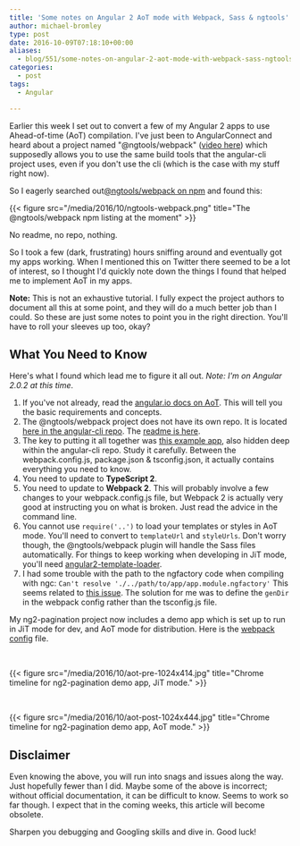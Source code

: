 ```yaml
---
title: 'Some notes on Angular 2 AoT mode with Webpack, Sass & ngtools'
author: michael-bromley
type: post
date: 2016-10-09T07:18:10+00:00
aliases:
  - blog/551/some-notes-on-angular-2-aot-mode-with-webpack-sass-ngtools
categories:
  - post
tags:
  - Angular

---
```

Earlier this week I set out to convert a few of my Angular 2 apps to use Ahead-of-time (AoT) compilation. I've just been to AngularConnect and heard about a project named "@ngtools/webpack" ([video here][1]) which supposedly allows you to use the same build tools that the angular-cli project uses, even if you don't use the cli (which is the case with my stuff right now).

So I eagerly searched out[@ngtools/webpack on npm][2] and found this:

{{< figure src="/media/2016/10/ngtools-webpack.png" title="The @ngtools/webpack npm listing at the moment" >}}

No readme, no repo, nothing.

So I took a few (dark, frustrating) hours sniffing around and eventually got my apps working. When I mentioned this on Twitter there seemed to be a lot of interest, so I thought I'd quickly note down the things I found that helped me to implement AoT in my apps.

**Note:** This is not an exhaustive tutorial. I fully expect the project authors to document all this at some point, and they will do a much better job than I could. So these are just some notes to point you in the right direction. You'll have to roll your sleeves up too, okay?

## What You Need to Know

Here's what I found which lead me to figure it all out. _Note: I'm on Angular 2.0.2 at this time_.

  1. If you've not already, read the [angular.io docs on AoT][3]. This will tell you the basic requirements and concepts.
  2. The @ngtools/webpack project does not have its own repo. It is located [here in the angular-cli repo][4]. The [readme is here][5].
  3. The key to putting it all together was [this example app][6], also hidden deep within the angular-cli repo. Study it carefully. Between the webpack.config.js, package.json & tsconfig.json, it actually contains everything you need to know.
  4. You need to update to **TypeScript 2**.
  5. You need to update to **Webpack 2**. This will probably involve a few changes to your webpack.config.js file, but Webpack 2 is actually very good at instructing you on what is broken. Just read the advice in the command line.
  6. You cannot use `require('..')` to load your templates or styles in AoT mode. You'll need to convert to `templateUrl` and `styleUrls`. Don't worry though, the @ngtools/webpack plugin will handle the Sass files automatically. For things to keep working when developing in JiT mode, you'll need [angular2-template-loader][7].
  7. I had some trouble with the path to the ngfactory code when compiling with ngc: `Can't resolve './../path/to/app/app.module.ngfactory'` This seems related to [this issue][8]. The solution for me was to define the `genDir` in the webpack config rather than the tsconfig.js file.

My ng2-pagination project now includes a demo app which is set up to run in JiT mode for dev, and AoT mode for distribution. Here is the [webpack config][9] file.

&nbsp;

{{< figure src="/media/2016/10/aot-pre-1024x414.jpg" title="Chrome timeline for ng2-pagination demo app, JiT mode." >}}

&nbsp;

{{< figure src="/media/2016/10/aot-post-1024x444.jpg" title="Chrome timeline for ng2-pagination demo app, AoT mode." >}}

## Disclaimer

Even knowing the above, you will run into snags and issues along the way. Just hopefully fewer than I did. Maybe some of the above is incorrect; without official documentation, it can be difficult to know. Seems to work so far though. I expect that in the coming weeks, this article will become obsolete.

Sharpen you debugging and Googling skills and dive in. Good luck!

&nbsp;

 [1]: https://youtu.be/uBRK6cTr4Vk?t=7m59s
 [2]: https://www.npmjs.com/package/@ngtools/webpack
 [3]: https://angular.io/docs/ts/latest/cookbook/aot-compiler.html
 [4]: https://github.com/angular/angular-cli/tree/de3c27536d58a9f41418f988b70456d6bbaf24b5/packages/webpack
 [5]: https://github.com/angular/angular-cli/blob/8a5b2656ced81e84c96bac300b140179f473e2a2/packages/webpack/README.md
 [6]: https://github.com/angular/angular-cli/tree/de3c27536d58a9f41418f988b70456d6bbaf24b5/tests/e2e/assets/webpack/test-app
 [7]: https://github.com/TheLarkInn/angular2-template-loader
 [8]: https://github.com/angular/angular-cli/issues/2538
 [9]: https://github.com/michaelbromley/ng2-pagination/blob/8c133662c87ad9d489d89cd701eb5d317fc24161/webpack.config.js